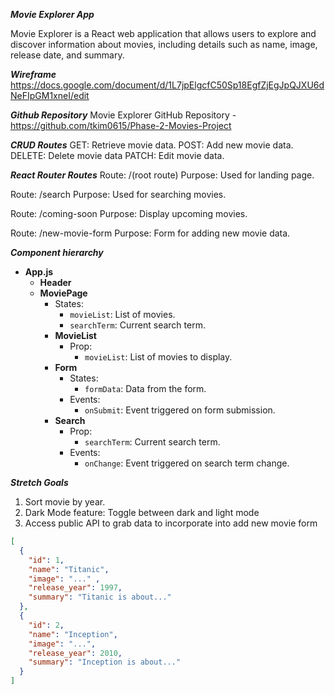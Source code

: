 ***Movie Explorer App***

Movie Explorer is a React web application that allows users to explore and discover information about movies, including details such as name, image, release date, and summary.

***Wireframe***
https://docs.google.com/document/d/1L7jpElgcfC50Sp18EgfZjEgJpQJXU6dNeFIpGM1xneI/edit


***Github Repository***
Movie Explorer GitHub Repository - https://github.com/tkim0615/Phase-2-Movies-Project

***CRUD Routes***
GET: Retrieve movie data.
POST: Add new movie data.
DELETE: Delete movie data
PATCH: Edit movie data.


***React Router Routes***
Route: /(root route)
Purpose: Used for landing page.

Route: /search
Purpose: Used for searching movies.

Route: /coming-soon
Purpose: Display upcoming movies.

Route: /new-movie-form
Purpose: Form for adding new movie data.


***Component hierarchy***

- **App.js**
  - **Header**
  - **MoviePage**
    - States:
      - `movieList`: List of movies.
      - `searchTerm`: Current search term.
    - **MovieList**
      - Prop:
        - `movieList`: List of movies to display.
    - **Form**
      - States:
        - `formData`: Data from the form.
      - Events:
        - `onSubmit`: Event triggered on form submission.
    - **Search**
      - Prop:
        - `searchTerm`: Current search term.
      - Events:
        - `onChange`: Event triggered on search term change.






***Stretch Goals***
1. Sort movie by year.
2. Dark Mode feature: Toggle between dark and light mode
3. Access public API to grab data to incorporate into add new movie form

```json
[
  {
    "id": 1,
    "name": "Titanic",
    "image": "..." ,
    "release_year": 1997,
    "summary": "Titanic is about..."
  },
  {
    "id": 2,
    "name": "Inception",
    "image": "...",
    "release_year": 2010,
    "summary": "Inception is about..."
  }
]
```































